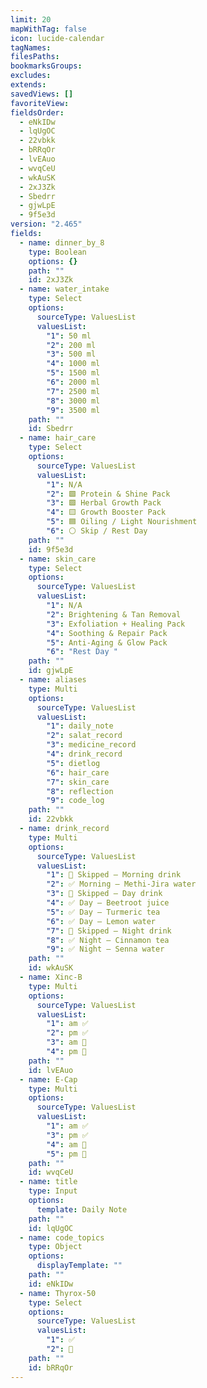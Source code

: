 ```yaml
---
limit: 20
mapWithTag: false
icon: lucide-calendar
tagNames:
filesPaths:
bookmarksGroups:
excludes:
extends:
savedViews: []
favoriteView:
fieldsOrder:
  - eNkIDw
  - lqUgOC
  - 22vbkk
  - bRRqOr
  - lvEAuo
  - wvqCeU
  - wkAuSK
  - 2xJ3Zk
  - Sbedrr
  - gjwLpE
  - 9f5e3d
version: "2.465"
fields:
  - name: dinner_by_8
    type: Boolean
    options: {}
    path: ""
    id: 2xJ3Zk
  - name: water_intake
    type: Select
    options:
      sourceType: ValuesList
      valuesList:
        "1": 50 ml
        "2": 200 ml
        "3": 500 ml
        "4": 1000 ml
        "5": 1500 ml
        "6": 2000 ml
        "7": 2500 ml
        "8": 3000 ml
        "9": 3500 ml
    path: ""
    id: Sbedrr
  - name: hair_care
    type: Select
    options:
      sourceType: ValuesList
      valuesList:
        "1": N/A
        "2": 🟩 Protein & Shine Pack
        "3": 🟩 Herbal Growth Pack
        "4": 🟨 Growth Booster Pack
        "5": 🟦 Oiling / Light Nourishment
        "6": ⚪ Skip / Rest Day
    path: ""
    id: 9f5e3d
  - name: skin_care
    type: Select
    options:
      sourceType: ValuesList
      valuesList:
        "1": N/A
        "2": Brightening & Tan Removal
        "3": Exfoliation + Healing Pack
        "4": Soothing & Repair Pack
        "5": Anti-Aging & Glow Pack
        "6": "Rest Day "
    path: ""
    id: gjwLpE
  - name: aliases
    type: Multi
    options:
      sourceType: ValuesList
      valuesList:
        "1": daily_note
        "2": salat_record
        "3": medicine_record
        "4": drink_record
        "5": dietlog
        "6": hair_care
        "7": skin_care
        "8": reflection
        "9": code_log
    path: ""
    id: 22vbkk
  - name: drink_record
    type: Multi
    options:
      sourceType: ValuesList
      valuesList:
        "1": 🛑 Skipped – Morning drink
        "2": ✅ Morning – Methi-Jira water
        "3": 🛑 Skipped – Day drink
        "4": ✅ Day – Beetroot juice
        "5": ✅ Day – Turmeric tea
        "6": ✅ Day – Lemon water
        "7": 🛑 Skipped – Night drink
        "8": ✅ Night – Cinnamon tea
        "9": ✅ Night – Senna water
    path: ""
    id: wkAuSK
  - name: Xinc-B
    type: Multi
    options:
      sourceType: ValuesList
      valuesList:
        "1": am ✅
        "2": pm ✅
        "3": am 🛑
        "4": pm 🛑
    path: ""
    id: lvEAuo
  - name: E-Cap
    type: Multi
    options:
      sourceType: ValuesList
      valuesList:
        "1": am ✅
        "3": pm ✅
        "4": am 🛑
        "5": pm 🛑
    path: ""
    id: wvqCeU
  - name: title
    type: Input
    options:
      template: Daily Note
    path: ""
    id: lqUgOC
  - name: code_topics
    type: Object
    options:
      displayTemplate: ""
    path: ""
    id: eNkIDw
  - name: Thyrox-50
    type: Select
    options:
      sourceType: ValuesList
      valuesList:
        "1": ✅
        "2": 🛑
    path: ""
    id: bRRqOr
---
```


